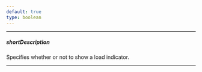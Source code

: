 ```yaml
---
default: true
type: boolean
---
```

---
##### shortDescription
Specifies whether or not to show a load indicator.

---
